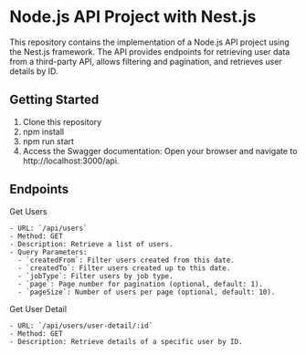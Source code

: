 # Node.js API Project with Nest.js

This repository contains the implementation of a Node.js API project using the Nest.js framework. The API provides endpoints for retrieving user data from a third-party API, allows filtering and pagination, and retrieves user details by ID.

## Getting Started

1. Clone this repository
2. npm install
3. npm run start
4. Access the Swagger documentation: Open your browser and navigate to http://localhost:3000/api.

## Endpoints

Get Users

```
- URL: `/api/users`
- Method: GET
- Description: Retrieve a list of users.
- Query Parameters:
  - `createdFrom`: Filter users created from this date.
  - `createdTo`: Filter users created up to this date.
  - `jobType`: Filter users by job type.
  - `page`: Page number for pagination (optional, default: 1).
  - `pageSize`: Number of users per page (optional, default: 10).

```

Get User Detail

```
- URL: `/api/users/user-detail/:id`
- Method: GET
- Description: Retrieve details of a specific user by ID.

```

